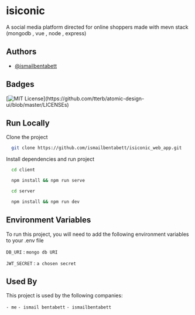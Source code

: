 
# isiconic

A social media platform directed for online shoppers 
made with mevn stack (mongodb , vue , node , express)



## Authors

- [@ismailbentabett](https://www.github.com/ismailbentabett)

  
## Badges


[![MIT License](https://img.shields.io/apm/l/atomic-design-ui.svg?)](https://github.com/tterb/atomic-design-ui/blob/master/LICENSEs)

## Run Locally

Clone the project

```bash
  git clone https://github.com/ismailbentabett/isiconic_web_app.git
```

Install dependencies and run project

```bash
  cd client
```


```bash
  npm install && npm run serve
```

```bash
  cd server 
```


```bash
  npm install && npm run dev
```

  
## Environment Variables

To run this project, you will need to add the following environment variables to your .env file

`DB_URI` : `mongo db URI`

`JWT_SECRET` : `a chosen secret`


  
## Used By

This project is used by the following companies:

`- me`
`- ismail bentabett`
`- ismailbentabett`

  
